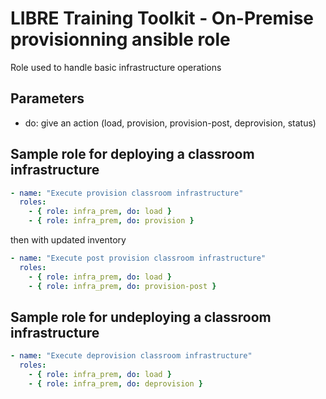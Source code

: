 # LIBRE Training Toolkit - On-Premise provisionning ansible role 

Role used to handle basic infrastructure operations


## Parameters

- do: give an action (load, provision, provision-post, deprovision, status)

## Sample role for deploying a classroom infrastructure
```yaml
- name: "Execute provision classroom infrastructure"
  roles:
    - { role: infra_prem, do: load }
    - { role: infra_prem, do: provision }
```
then with updated inventory
```yaml
- name: "Execute post provision classroom infrastructure"
  roles:
    - { role: infra_prem, do: load }
    - { role: infra_prem, do: provision-post }
```

## Sample role for undeploying a classroom infrastructure
```yaml
- name: "Execute deprovision classroom infrastructure"
  roles:
    - { role: infra_prem, do: load }
    - { role: infra_prem, do: deprovision }
```
